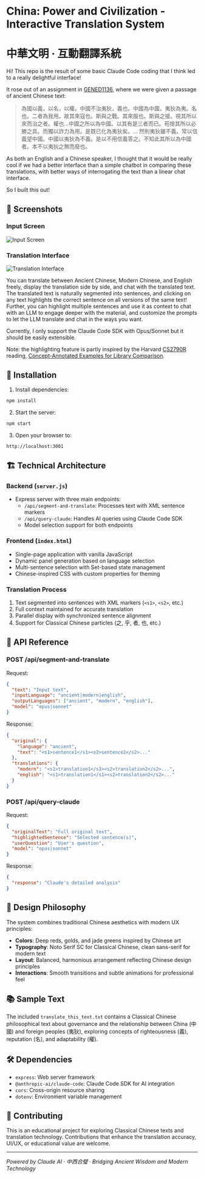 # China: Power and Civilization - Interactive Translation System
# 中華文明 · 互動翻譯系統

Hi! This repo is the result of some basic Claude Code coding that I think led to a really delightful interface!

It rose out of an assignment in [GENED1136](https://ealc.fas.harvard.edu/gen-ed-1136-power-and-civilization-china), where we were given a passage of ancient Chinese text:

> 為國以義，以名，以權。中國不治夷狄，義也。中國為中國，夷狄為夷。名也。二者為我用。故其來寇也。斯與之戰。其來服也。斯與之接。視其所以來而治之者。權也…中國之所以為中國。以其有是三者而已。苟捨其所以必勝之具。而獨以詐力為用。是既已化為夷狄矣。… 然則夷狄雖不義。常以信義望中國。中國以夷狄為不義。是以不用信義答之。不知此其所以為中國者。本不以夷狄之無而廢也。

As both an English and a Chinese speaker, I thought that it would be really cool if we had a better interface than a simple chatbot in comparing these translations, with better ways of interrogating the text than a linear chat interface.

So I built this out!

## 📸 Screenshots

### Input Screen
![Input Screen](docs/static/Display1_InputScreen.png)

### Translation Interface
![Translation Interface](docs/static/Display2_After.png)

You can translate between Ancient Chinese, Modern Chinese, and English freely, display the translation side by side, and chat with the translated text. The translated text is naturally segmented into sentences, and clicking on any text highlights the correct sentence on all versions of the same text! Further, you can highlight multiple sentences and use it as context to chat with an LLM to engage deeper with the material, and customize the prompts to let the LLM translate and chat in the ways you want.

Currently, I only support the Claude Code SDK with Opus/Sonnet but it should be easily extensible.

Note: the highlighting feature is partly inspired by the Harvard [CS2790R](https://beta.my.harvard.edu/course/COMPSCI2790R/2025-Fall/001) reading, [Concept-Annotated Examples for Library Comparison](https://dl.acm.org/doi/10.1145/3526113.3545647).

## 🚀 Installation

1. Install dependencies:
```bash
npm install
```

2. Start the server:
```bash
npm start
```

3. Open your browser to:
```
http://localhost:3001
```

## 🏗️ Technical Architecture

### Backend (`server.js`)
- Express server with three main endpoints:
  - `/api/segment-and-translate`: Processes text with XML sentence markers
  - `/api/query-claude`: Handles AI queries using Claude Code SDK
  - Model selection support for both endpoints

### Frontend (`index.html`)
- Single-page application with vanilla JavaScript
- Dynamic panel generation based on language selection
- Multi-sentence selection with Set-based state management
- Chinese-inspired CSS with custom properties for theming

### Translation Process
1. Text segmented into sentences with XML markers (`<s1>`, `<s2>`, etc.)
2. Full context maintained for accurate translation
3. Parallel display with synchronized sentence alignment
4. Support for Classical Chinese particles (之, 乎, 者, 也, etc.)

## 🔧 API Reference

### POST /api/segment-and-translate
Request:
```json
{
  "text": "Input text",
  "inputLanguage": "ancient|modern|english",
  "outputLanguages": ["ancient", "modern", "english"],
  "model": "opus|sonnet"
}
```

Response:
```json
{
  "original": {
    "language": "ancient",
    "text": "<s1>sentence1</s1><s2>sentence2</s2>..."
  },
  "translations": {
    "modern": "<s1>translation1</s1><s2>translation2</s2>...",
    "english": "<s1>translation1</s1><s2>translation2</s2>..."
  }
}
```

### POST /api/query-claude
Request:
```json
{
  "originalText": "Full original text",
  "highlightedSentence": "Selected sentence(s)",
  "userQuestion": "User's question",
  "model": "opus|sonnet"
}
```

Response:
```json
{
  "response": "Claude's detailed analysis"
}
```

## 🎨 Design Philosophy

The system combines traditional Chinese aesthetics with modern UX principles:
- **Colors**: Deep reds, golds, and jade greens inspired by Chinese art
- **Typography**: Noto Serif SC for Classical Chinese, clean sans-serif for modern text
- **Layout**: Balanced, harmonious arrangement reflecting Chinese design principles
- **Interactions**: Smooth transitions and subtle animations for professional feel

## 📚 Sample Text

The included `translate_this_text.txt` contains a Classical Chinese philosophical text about governance and the relationship between China (中國) and foreign peoples (夷狄), exploring concepts of righteousness (義), reputation (名), and adaptability (權).

## 🛠️ Dependencies

- `express`: Web server framework
- `@anthropic-ai/claude-code`: Claude Code SDK for AI integration
- `cors`: Cross-origin resource sharing
- `dotenv`: Environment variable management

## 🤝 Contributing

This is an educational project for exploring Classical Chinese texts and translation technology. Contributions that enhance the translation accuracy, UI/UX, or educational value are welcome.

---

*Powered by Claude AI · 中西合璧 · Bridging Ancient Wisdom and Modern Technology*
